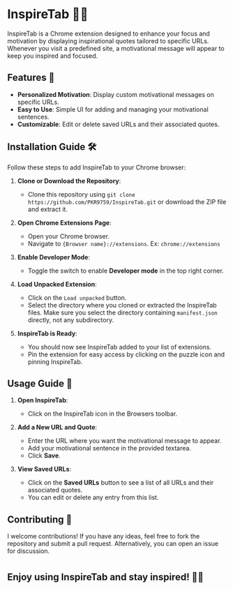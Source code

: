 # InspireTab 🚀✨

InspireTab is a Chrome extension designed to enhance your focus and motivation by displaying inspirational quotes tailored to specific URLs. Whenever you visit a predefined site, a motivational message will appear to keep you inspired and focused.

## Features 🌟

- **Personalized Motivation**: Display custom motivational messages on specific URLs.
- **Easy to Use**: Simple UI for adding and managing your motivational sentences.
- **Customizable**: Edit or delete saved URLs and their associated quotes.

## Installation Guide 🛠️

Follow these steps to add InspireTab to your Chrome browser:

1. **Clone or Download the Repository**:
    - Clone this repository using `git clone https://github.com/PKR9759/InspireTab.git` or download the ZIP file and extract it.

2. **Open Chrome Extensions Page**:
    - Open your Chrome browser.
    - Navigate to `{Browser name}://extensions`. Ex: `chrome://extensions`

3. **Enable Developer Mode**:
    - Toggle the switch to enable **Developer mode** in the top right corner.

4. **Load Unpacked Extension**:
    - Click on the `Load unpacked` button.
    - Select the directory where you cloned or extracted the InspireTab files. Make sure you select the directory containing `manifest.json` directly, not any subdirectory.

5. **InspireTab is Ready**:
    - You should now see InspireTab added to your list of extensions.
    - Pin the extension for easy access by clicking on the puzzle icon and pinning InspireTab.

## Usage Guide 📖

1. **Open InspireTab**:
    - Click on the InspireTab icon in the Browsers toolbar.

2. **Add a New URL and Quote**:
    - Enter the URL where you want the motivational message to appear.
    - Add your motivational sentence in the provided textarea.
    - Click **Save**.

3. **View Saved URLs**:
    - Click on the **Saved URLs** button to see a list of all URLs and their associated quotes.
    - You can edit or delete any entry from this list.


## Contributing 🤝

I welcome contributions! If you have any ideas, feel free to fork the repository and submit a pull request. Alternatively, you can open an issue for discussion.

#

## Enjoy using InspireTab and stay inspired! 🚀💡

